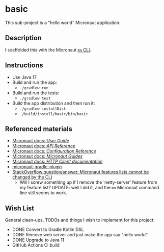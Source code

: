 # basic

This sub-project is a "hello world" Micronaut application.

## Description

I scaffolded this with the Micronaut [`mn` CLI](https://docs.micronaut.io/latest/guide/index.html#buildCLI).

## Instructions

* Use Java 17
* Build and run the app:
  * `./gradlew run`
* Build and run the tests:
  * `./gradlew test`
* Build the app distribution and then run it:
  * `./gradlew installDist`
  * `./build/install/basic/bin/basic` 

## Referenced materials

* [Micronaut docs: *User Guide*](https://docs.micronaut.io/2.3.0/guide/index.html)
* [Micronaut docs: *API Reference*](https://docs.micronaut.io/2.3.0/api/index.html)
* [Micronaut docs: *Configuration Reference*](https://docs.micronaut.io/2.3.0/guide/configurationreference.html)
* [Micronaut docs: *Micronaut Guides*](https://guides.micronaut.io/index.html)
* [Micronaut docs: *HTTP Client documentation*](https://docs.micronaut.io/latest/guide/index.html#httpClient)
* [micronaut-gradle-plugin](https://github.com/micronaut-projects/micronaut-gradle-plugin)
* [StackOverflow question/answer: Micronaut features lists cannot be changed by the CLI](https://stackoverflow.com/q/53116799)
  * Will I screw something up if I remove the 'netty-server' feature from my feature list? UPDATE: well I did it, and the `mn`
    Micronaut command line still seems to work.

## Wish List

General clean-ups, TODOs and things I wish to implement for this project:

* DONE Convert to Gradle Kotlin DSL
* DONE Remove web server and just make the app say "hello world"
* DONE Upgrade to Java 11
* GitHub Actions CI build

